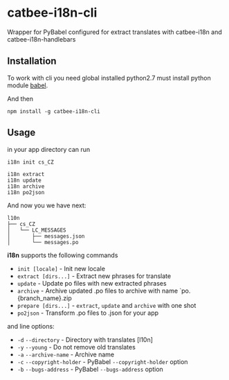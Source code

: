 # catbee-i18n-cli

Wrapper for PyBabel configured for extract translates with catbee-i18n and catbee-i18n-handlebars

## Installation

To work with cli you need global installed python2.7 must install python module [babel](http://babel.pocoo.org/en/latest/installation.html).

And then

``` 
npm install -g catbee-i18n-cli
```

## Usage

in your app directory can run
```
i18n init cs_CZ

i18n extract
i18n update
i18n archive
i18n po2json
```
And now you we have next:
```
l10n
├── cs_CZ
│   └── LC_MESSAGES
│       ├── messages.json
│       └── messages.po
```


**i18n** supports the following commands

- `init [locale]` - Init new locale
- `extract [dirs...]` - Extract new phrases for translate
- `update` - Update po files with new extracted phrases
- `archive` - Archive updated .po files to archive with name `po.{branch_name}.zip
- `prepare [dirs...]` - `extract`, `update` and `archive` with one shot 
- `po2json` - Transform .po files to .json for your app

and line options:
- `-d` `--directory` - Directory with translates [l10n]
- `-y` `--young` - Do not remove old translates
- `-a` `--archive-name` - Archive name
- `-c` `--copyright-holder` - PyBabel `--copyright-holder` option
- `-b` `--bugs-address` - PyBabel `--bugs-address` option
